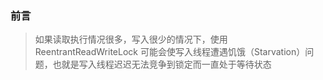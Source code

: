 ### 前言

> 如果读取执行情况很多，写入很少的情况下，使用 ReentrantReadWriteLock 可能会使写入线程遭遇饥饿（Starvation）问题，也就是写入线程迟迟无法竞争到锁定而一直处于等待状态